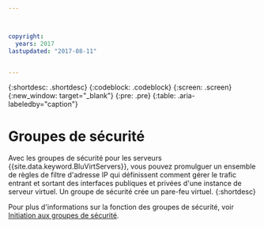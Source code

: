 ```yaml
---



copyright:
  years: 2017
lastupdated: "2017-08-11"


---
```


{:shortdesc: .shortdesc}
{:codeblock: .codeblock}
{:screen: .screen}
{:new_window: target="_blank"}
{:pre: .pre}
{:table: .aria-labeledby="caption"}


# Groupes de sécurité

Avec les groupes de sécurité pour les serveurs {{site.data.keyword.BluVirtServers}}, vous pouvez promulguer un ensemble de règles de filtre d'adresse IP qui définissent comment gérer le trafic entrant et sortant des interfaces publiques et privées d'une instance de serveur virtuel. Un groupe de sécurité crée un pare-feu virtuel.
{:shortdesc}

Pour plus d'informations sur la fonction des groupes de sécurité, voir [Initiation aux groupes de sécurité](/docs/infrastructure/security-groups/sg_index.html).

